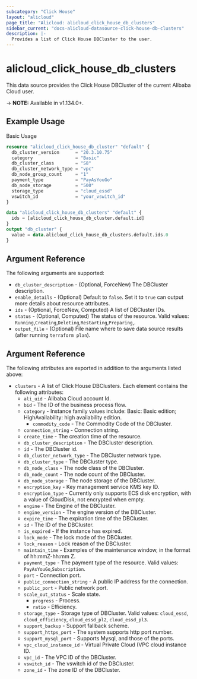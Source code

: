```yaml
---
subcategory: "Click House"
layout: "alicloud"
page_title: "Alicloud: alicloud_click_house_db_clusters"
sidebar_current: "docs-alicloud-datasource-click-house-db-clusters"
description: |-
  Provides a list of Click House DBCluster to the user.
---
```


# alicloud\_click\_house\_db\_clusters

This data source provides the Click House DBCluster of the current Alibaba Cloud user.

-> **NOTE:** Available in v1.134.0+.

## Example Usage

Basic Usage

```terraform
resource "alicloud_click_house_db_cluster" "default" {
  db_cluster_version      = "20.3.10.75"
  category                = "Basic"
  db_cluster_class        = "S8"
  db_cluster_network_type = "vpc"
  db_node_group_count     = "1"
  payment_type            = "PayAsYouGo"
  db_node_storage         = "500"
  storage_type            = "cloud_essd"
  vswitch_id              = "your_vswitch_id"
}

data "alicloud_click_house_db_clusters" "default" {
  ids = [alicloud_click_house_db_cluster.default.id]
}
output "db_cluster" {
  value = data.alicloud_click_house_db_clusters.default.ids.0
}

```

## Argument Reference

The following arguments are supported:

* `db_cluster_description` - (Optional, ForceNew) The DBCluster description.
* `enable_details` - (Optional) Default to `false`. Set it to `true` can output more details about resource attributes.
* `ids` - (Optional, ForceNew, Computed)  A list of DBCluster IDs.
* `status` - (Optional, Computed) The status of the resource. Valid values: `Running`,`Creating`,`Deleting`,`Restarting`,`Preparing`,.
* `output_file` - (Optional) File name where to save data source results (after running `terraform plan`).

## Argument Reference

The following attributes are exported in addition to the arguments listed above:

* `clusters` - A list of Click House DBClusters. Each element contains the following attributes:
    * `ali_uid` - Alibaba Cloud account Id.
    * `bid` - The ID of the business process flow.
    * `category` - Instance family values include: Basic: Basic edition; HighAvailability: high availability edition.
      * `commodity_code` - The Commodity Code of the DBCluster.
    * `connection_string` - Connection string.
    * `create_time` - The creation time of the resource.
    * `db_cluster_description` - The DBCluster description.
    * `id` - The DBCluster id.
    * `db_cluster_network_type` - The DBCluster network type.
    * `db_cluster_type` - The DBCluster type.
    * `db_node_class` - The node class of the DBCluster. 
    * `db_node_count` - The node count of the DBCluster.
    * `db_node_storage` - The node storage of the DBCluster.
    * `encryption_key` - Key management service KMS key ID.
    * `encryption_type` - Currently only supports ECS disk encryption, with a value of CloudDisk, not encrypted when empty.
    * `engine` - The Engine of the DBCluster.
    * `engine_version` - The engine version of the DBCluster.
    * `expire_time` - The expiration time of the DBCluster.
    * `id` - The ID of the DBCluster.
    * `is_expired` - If the instance has expired.
    * `lock_mode` - The lock mode of the DBCluster.
    * `lock_reason` - Lock reason of the DBCluster.
    * `maintain_time` - Examples of the maintenance window, in the format of hh:mmZ-hh:mm Z.
    * `payment_type` - The payment type of the resource. Valid values: `PayAsYouGo`,`Subscription`.
    * `port` - Connection port.
    * `public_connection_string` - A public IP address for the connection.
    * `public_port` - Public network port.
    * `scale_out_status` - Scale state.
        * `progress` - Process.
        * `ratio` - Efficiency.
    * `storage_type` - Storage type of DBCluster. Valid values: `cloud_essd`, `cloud_efficiency`, `cloud_essd_pl2`, `cloud_essd_pl3`.
    * `support_backup` - Support fallback scheme.
    * `support_https_port` - The system supports http port number.
    * `support_mysql_port` - Supports Mysql, and those of the ports.
    * `vpc_cloud_instance_id` - Virtual Private Cloud (VPC cloud instance ID.
    * `vpc_id` - The VPC ID of the DBCluster.
    * `vswitch_id` - The vswitch id of the DBCluster.
    * `zone_id` - The zone ID of the DBCluster.
